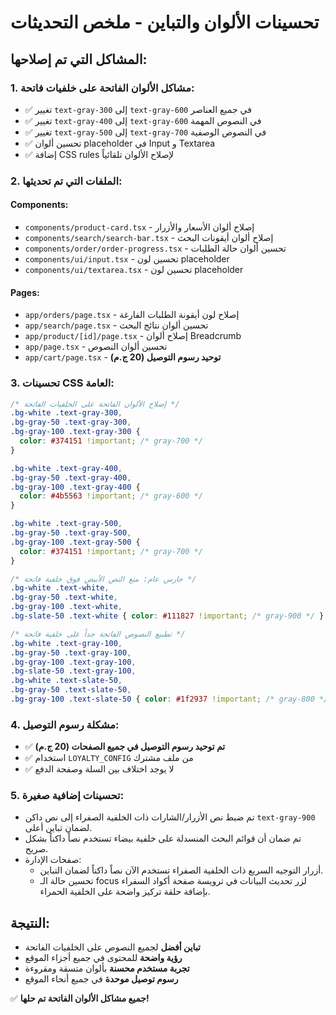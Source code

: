 # تحسينات الألوان والتباين - ملخص التحديثات

## المشاكل التي تم إصلاحها:

### 1. مشاكل الألوان الفاتحة على خلفيات فاتحة:
- ✅ تغيير `text-gray-300` إلى `text-gray-600` في جميع العناصر
- ✅ تغيير `text-gray-400` إلى `text-gray-600` في النصوص المهمة  
- ✅ تغيير `text-gray-500` إلى `text-gray-700` في النصوص الوصفية
- ✅ تحسين ألوان placeholder في Input و Textarea
- ✅ إضافة CSS rules لإصلاح الألوان تلقائياً

### 2. الملفات التي تم تحديثها:

#### Components:
- `components/product-card.tsx` - إصلاح ألوان الأسعار والأزرار
- `components/search/search-bar.tsx` - إصلاح ألوان أيقونات البحث
- `components/order/order-progress.tsx` - تحسين ألوان حالة الطلبات
- `components/ui/input.tsx` - تحسين لون placeholder
- `components/ui/textarea.tsx` - تحسين لون placeholder

#### Pages:
- `app/orders/page.tsx` - إصلاح لون أيقونة الطلبات الفارغة
- `app/search/page.tsx` - تحسين ألوان نتائج البحث
- `app/product/[id]/page.tsx` - إصلاح ألوان Breadcrumb
- `app/page.tsx` - تحسين ألوان النصوص
- `app/cart/page.tsx` - **توحيد رسوم التوصيل (20 ج.م)**

### 3. تحسينات CSS العامة:
```css
/* إصلاح الألوان الفاتحة على الخلفيات الفاتحة */
.bg-white .text-gray-300,
.bg-gray-50 .text-gray-300,
.bg-gray-100 .text-gray-300 {
  color: #374151 !important; /* gray-700 */
}

.bg-white .text-gray-400,
.bg-gray-50 .text-gray-400,
.bg-gray-100 .text-gray-400 {
  color: #4b5563 !important; /* gray-600 */
}

.bg-white .text-gray-500,
.bg-gray-50 .text-gray-500,
.bg-gray-100 .text-gray-500 {
  color: #374151 !important; /* gray-700 */
}

/* حارس عام: منع النص الأبيض فوق خلفية فاتحة */
.bg-white .text-white,
.bg-gray-50 .text-white,
.bg-gray-100 .text-white,
.bg-slate-50 .text-white { color: #111827 !important; /* gray-900 */ }

/* تطبيع النصوص الفاتحة جداً على خلفية فاتحة */
.bg-white .text-gray-100,
.bg-gray-50 .text-gray-100,
.bg-gray-100 .text-gray-100,
.bg-slate-50 .text-gray-100,
.bg-white .text-slate-50,
.bg-gray-50 .text-slate-50,
.bg-gray-100 .text-slate-50 { color: #1f2937 !important; /* gray-800 */ }
```

### 4. مشكلة رسوم التوصيل:
- ✅ **تم توحيد رسوم التوصيل في جميع الصفحات (20 ج.م)**
- ✅ استخدام `LOYALTY_CONFIG` من ملف مشترك
- ✅ لا يوجد اختلاف بين السلة وصفحة الدفع

### 5. تحسينات إضافية صغيرة:
- تم ضبط نص الأزرار/الشارات ذات الخلفية الصفراء إلى نص داكن `text-gray-900` لضمان تباين أعلى.
- تم ضمان أن قوائم البحث المنسدلة على خلفية بيضاء تستخدم نصاً داكناً بشكل صريح.
- صفحات الإدارة:
  - أزرار التوجيه السريع ذات الخلفية الصفراء تستخدم الآن نصاً داكناً لضمان التباين.
  - تحسين حالة الـ focus لزر تحديث البيانات في ترويسة صفحة أكواد السفراء بإضافة حلقة تركيز واضحة على الخلفية الحمراء.

## النتيجة:
- **تباين أفضل** لجميع النصوص على الخلفيات الفاتحة
- **رؤية واضحة** للمحتوى في جميع أجزاء الموقع
- **تجربة مستخدم محسنة** بألوان متسقة ومقروءة
- **رسوم توصيل موحدة** في جميع أنحاء الموقع

✅ **جميع مشاكل الألوان الفاتحة تم حلها!**
